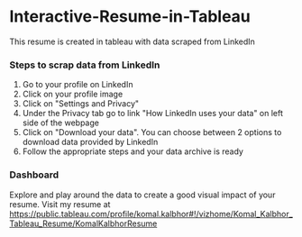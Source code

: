 # Interactive-Resume-in-Tableau
This resume is created in tableau with data scraped from LinkedIn

### Steps to scrap data from LinkedIn
1. Go to your profile on LinkedIn
2. Click on your profile image
3. Click on "Settings and Privacy"
4. Under the Privacy tab go to link "How LinkedIn uses your data" on left side of the webpage
5. Click on "Download your data". You can choose between 2 options to download data provided by LinkedIn
6. Follow the appropriate steps and your data archive is ready

### Dashboard
Explore and play around the data to create a good visual impact of your resume.
Visit my resume at
https://public.tableau.com/profile/komal.kalbhor#!/vizhome/Komal_Kalbhor_Tableau_Resume/KomalKalbhorResume

